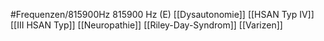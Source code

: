 #Frequenzen/815900Hz
815900 Hz (E)
[[Dysautonomie]]
[[HSAN Typ IV]]
[[III HSAN Typ]]
[[Neuropathie]]
[[Riley-Day-Syndrom]]
[[Varizen]]